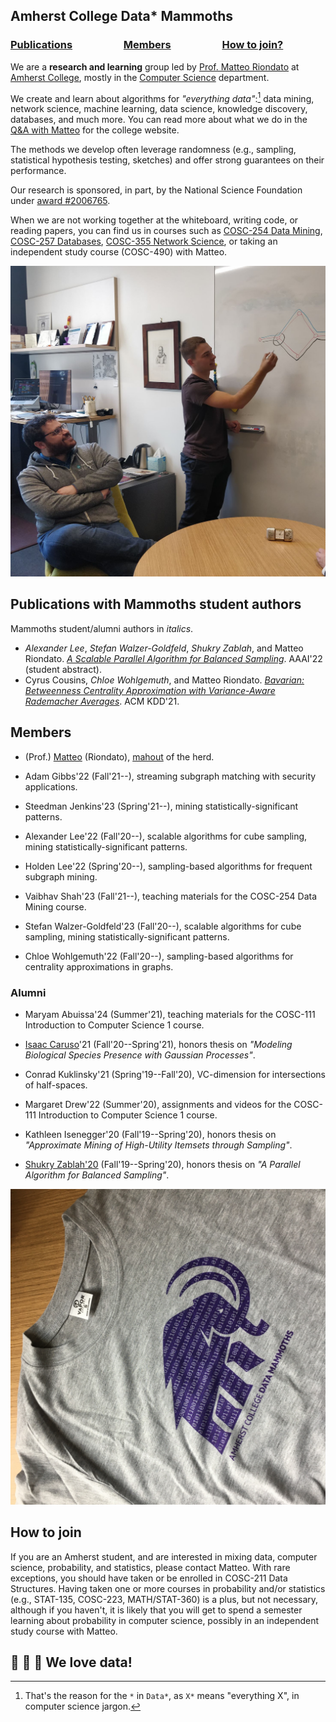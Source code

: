 ## Amherst College Data* Mammoths

### [Publications](#pubs)     [Members](#members)     [How to join?](#join)

We are a **research and learning** group led by [Prof. Matteo
Riondato](http://matteo.rionda.to) at [Amherst College](https://www.amherst.edu),
mostly in the [Computer Science](https://cs.amherst.edu) department.

We create and learn about algorithms for *"everything data"*:[^1] data mining,
network science, machine learning, data science, knowledge discovery, databases,
and much more. You can read more about what we do in the [Q&A with
Matteo](https://www.amherst.edu/news/news_releases/2020/9-2020/computer-science-for-science)
for the college website.

The methods we develop often leverage randomness (e.g., sampling, statistical
hypothesis testing, sketches) and offer strong guarantees on their performance.

Our research is sponsored, in part, by the National Science Foundation under
[award #2006765](https://www.nsf.gov/awardsearch/showAward?AWD_ID=2006765).

When we are not working together at the whiteboard, writing code, or reading
papers, you can find us in courses such as [COSC-254 Data
Mining](https://www.amherst.edu/academiclife/departments/courses/2021S/COSC/COSC-254-2021S),
[COSC-257
Databases](https://www.amherst.edu/academiclife/departments/courses/1920F/COSC/COSC-257-1920F),
[COSC-355 Network
Science](https://www.amherst.edu/academiclife/departments/courses/1920S/COSC/COSC-355-1920S),
or taking an independent study course (COSC-490) with Matteo.

[//]: # "Comment: the footnote below must be all in a single line"

 [^1]: That's the reason for the `*` in `Data*`, as `X*` means "everything X", in computer science jargon.

![Data* Mammoths at work: Matteo and Conrad working on graph algorithms at the whiteboard](img/matteoconrad.png)

## <a id="pubs"></a> Publications with Mammoths student authors
Mammoths student/alumni authors in  *italics*.

* *Alexander Lee*, *Stefan Walzer-Goldfeld*, *Shukry Zablah*, and Matteo
    Riondato. [*A Scalable Parallel Algorithm for Balanced
    Sampling*](LeeEtAl-AScalableParallelAlgorithmForBalancedSampling-AAAI22.pdf).
    AAAI'22 (student abstract).
* Cyrus Cousins, *Chloe Wohlgemuth*, and Matteo Riondato. [*Bavarian: Betweenness
    Centrality Approximation with Variance-Aware Rademacher
    Averages*](/pubs/CousinsEtAl-BavarianBetweennessCentralityApproximationWithVarianceAwareRademacherAverages-KDD21.pdf).
    ACM KDD'21.

## <a id="members"></a> Members

* (Prof.) [Matteo](http://matteo.rionda.to) (Riondato),
    [mahout](https://en.wikipedia.org/wiki/Mahout) of the herd.

[//]: # "Comment: alphabetical by last name"

* Adam Gibbs'22 (Fall'21--), streaming subgraph matching with security
    applications.

* Steedman Jenkins'23 (Spring'21--), mining statistically-significant patterns.

* Alexander Lee'22 (Fall'20--), scalable algorithms for cube sampling, mining
    statistically-significant patterns.

* Holden Lee'22 (Spring'20--), sampling-based algorithms for frequent subgraph
    mining.

* Vaibhav Shah'23 (Fall'21--), teaching materials for the COSC-254 Data Mining
    course.

* Stefan Walzer-Goldfeld'23 (Fall'20--), scalable algorithms for cube sampling,
    mining statistically-significant patterns.

* Chloe Wohlgemuth'22 (Fall'20--), sampling-based algorithms for centrality
    approximations in graphs.

### Alumni

[//]: # "Comment: Most recent first, then alphabetical by last name"

* Maryam Abuissa'24 (Summer'21), teaching materials for the COSC-111
    Introduction to Computer Science 1 course.

* [Isaac Caruso](https://icaruso21.github.io/)'21 (Fall'20--Spring'21), honors
    thesis on *"Modeling Biological Species Presence with Gaussian Processes"*.

* Conrad Kuklinsky'21 (Spring'19--Fall'20), VC-dimension for intersections of
    half-spaces.

* Margaret Drew'22 (Summer'20), assignments and videos for the COSC-111
    Introduction to Computer Science 1 course.

* Kathleen Isenegger'20 (Fall'19--Spring'20), honors thesis on *"Approximate
    Mining of High-Utility Itemsets through Sampling"*.

* [Shukry Zablah'20](https://www.shukryzablah.com) (Fall'19--Spring'20), honors
    thesis on *"A Parallel Algorithm for Balanced Sampling"*.

![The Data* Mammoths T-Shirt](img/datamammothstshirt.png)

## <a id="join"></a> How to join

If you are an Amherst student, and are interested in mixing data, computer
science, probability, and statistics, please contact Matteo. With rare
exceptions, you should have taken or be enrolled in COSC-211 Data Structures.
Having taken one or more courses in probability and/or statistics (e.g.,
STAT-135, COSC-223, MATH/STAT-360) is a plus, but not necessary, although if you
haven't, it is likely that you will get to spend a semester learning about
probability in computer science, possibly in an independent study course with
Matteo.

## 🐘 💜 💾  We love data!

[//]: # "Comment: :elephant: :purple_heart: :floppy_disk:"
